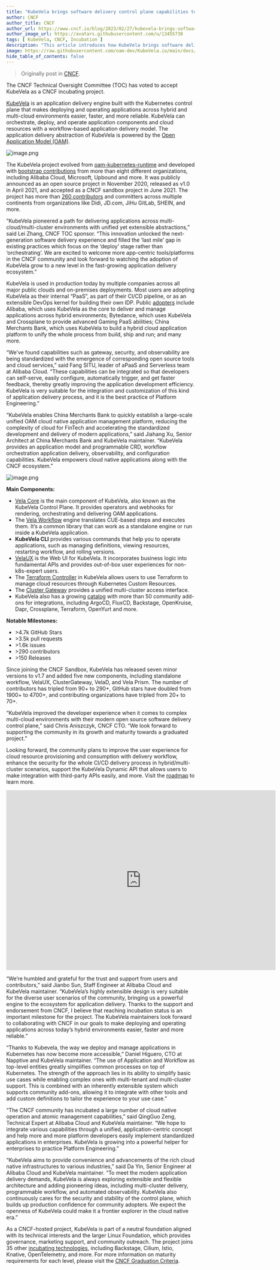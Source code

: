 ```yaml
---
title: "KubeVela brings software delivery control plane capabilities to CNCF Incubator"
author: CNCF
author_title: CNCF
author_url: https://www.cncf.io/blog/2023/02/27/kubevela-brings-software-delivery-control-plane-capabilities-to-cncf-incubator/
author_image_url: https://avatars.githubusercontent.com/u/13455738
tags: [ KubeVela, CNCF, Incubation ]
description: "This article introduces how KubeVela brings software delivery control plane capabilities to CNCF Incubator"
image: https://raw.githubusercontent.com/oam-dev/KubeVela.io/main/docs/resources/KubeVela-03.png
hide_table_of_contents: false
---
```


> Originally post in [CNCF](https://www.cncf.io/blog/2023/02/27/kubevela-brings-software-delivery-control-plane-capabilities-to-cncf-incubator/).

The CNCF Technical Oversight Committee (TOC) has voted to accept KubeVela as a CNCF incubating project. 

[KubeVela](https://kubevela.io/) is an application delivery engine built with the Kubernetes control plane that makes deploying and operating applications across hybrid and multi-cloud environments easier, faster, and more reliable. KubeVela can orchestrate, deploy, and operate application components and cloud resources with a workflow-based application delivery model. The application delivery abstraction of KubeVela is powered by the [Open Application Model (OAM)](https://oam.dev/).

![image.png](/img/what-is-kubevela.png)

The KubeVela project evolved from [oam-kubernetes-runtime](https://github.com/crossplane/oam-kubernetes-runtime) and developed with [bootstrap contributions](https://github.com/kubevela/community/blob/main/OWNERS.md#bootstrap-contributors) from more than eight different organizations, including Alibaba Cloud, Microsoft, Upbound and more. It was publicly announced as an open source project in November 2020, released as v1.0 in April 2021, and accepted as a CNCF sandbox project in June 2021. The project has more than [260 contributors](https://kubevela.devstats.cncf.io/d/22/prs-authors-table?orgId=1) and committers across multiple continents from organizations like Didi, JD.com, JiHu GitLab, SHEIN, and more.

“KubeVela pioneered a path for delivering applications across multi-cloud/multi-cluster environments with unified yet extensible abstractions,” said Lei Zhang, CNCF TOC sponsor. “This innovation unlocked the next-generation software delivery experience and filled the ‘last mile’ gap in existing practices which focus on the ‘deploy’ stage rather than ‘orchestrating’. We are excited to welcome more app-centric tools/platforms in the CNCF community and look forward to watching the adoption of KubeVela grow to a new level in the fast-growing application delivery ecosystem.”

KubeVela is used in production today by multiple companies across all major public clouds and on-premises deployments. Most users are adopting KubeVela as their internal “PaaS”, as part of their CI/CD pipeline, or as an extensible DevOps kernel for building their own IDP. Public [adopters](https://github.com/kubevela/community/blob/main/ADOPTERS.md) include Alibaba, which uses KubeVela as the core to deliver and manage applications across hybrid environments; Bytedance, which uses KubeVela and Crossplane to provide advanced Gaming PaaS abilities; China Merchants Bank, which uses KubeVela to build a hybrid cloud application platform to unify the whole process from build, ship and run; and many more.  

“We’ve found capabilities such as gateway, security, and observability are being standardized with the emergence of corresponding open source tools and cloud services,” said Fang SITU, leader of aPaaS and Serverless team at Alibaba Cloud. “These capabilities can be integrated so that developers can self-serve, easily configure, automatically trigger, and get faster feedback, thereby greatly improving the application development efficiency. KubeVela is very suitable for the integration and customization of this kind of application delivery process, and it is the best practice of Platform Engineering.”

“KubeVela enables China Merchants Bank to quickly establish a large-scale unified OAM cloud native application management platform, reducing the complexity of cloud for FinTech and accelerating the standardized development and delivery of modern applications,” said Jiahang Xu, Senior Architect at China Merchants Bank and KubeVela maintainer. “KubeVela provides an application model and programmable CRD, workflow orchestration application delivery, observability, and configuration capabilities. KubeVela empowers cloud native applications along with the CNCF ecosystem.” 

![image.png](/img/kubevela-comps.png)

**Main Components:**

* [Vela Core](https://github.com/kubevela/kubevela) is the main component of KubeVela, also known as the KubeVela Control Plane. It provides operators and webhooks for rendering, orchestrating and delivering OAM applications.
* The [Vela Workflow](https://github.com/kubevela/workflow) engine translates CUE-based steps and executes them. It’s a common library that can work as a standalone engine or run inside a KubeVela application.
* **KubeVela CLI** provides various commands that help you to operate applications, such as managing definitions, viewing resources, restarting workflow, and rolling versions.
* [VelaUX](https://github.com/kubevela/velaux) is the Web UI for KubeVela. It incorporates business logic into fundamental APIs and provides out-of-box user experiences for non-k8s-expert users.
* The [Terraform Controller](https://github.com/kubevela/terraform-controller) in KubeVela allows users to use Terraform to manage cloud resources through Kubernetes Custom Resources.
* The [Cluster Gateway](https://github.com/oam-dev/cluster-gateway) provides a unified multi-cluster access interface. 
* KubeVela also has a growing [catalog](https://github.com/kubevela/catalog) with more than 50 community add-ons for integrations, including ArgoCD, FluxCD, Backstage, OpenKruise, Dapr, Crossplane, Terraform, OpenYurt and more.

**Notable Milestones:**

* \>4.7k GitHub Stars 
* \>3.5k pull requests 
* \>1.6k issues
* \>290 contributors
* \>150 Releases

Since joining the CNCF Sandbox, KubeVela has released seven minor versions to v1.7 and added five new components, including standalone workflow, VelaUX, ClusterGateway, VelaD, and Vela Prism. The number of contributors has tripled from 90+ to 290+, GitHub stars have doubled from 1900+ to 4700+, and contributing organizations have tripled from 20+ to 70+.

“KubeVela improved the developer experience when it comes to complex multi-cloud environments with their modern open source software delivery control plane,” said Chris Aniszczyk, CNCF CTO. “We look forward to supporting the community in its growth and maturity towards a graduated project.”

Looking forward, the community plans to improve the user experience for cloud resource provisioning and consumption with delivery workflow, enhance the security for the whole CI/CD delivery process in hybrid/multi-cluster scenarios, support the KubeVela Dynamic API that allows users to make integration with third-party APIs easily, and more. Visit the [roadmap](https://kubevela.io/docs/roadmap/) to learn more.

<iframe width="720" height="480" src="https://www.youtube.com/embed/p6rB3qQ2zn4" title="YouTube video player" frameborder="0" allow="accelerometer; autoplay; clipboard-write; encrypted-media; gyroscope; picture-in-picture" allowfullscreen></iframe>

“We’re humbled and grateful for the trust and support from users and contributors,” said Jianbo Sun, Staff Engineer at Alibaba Cloud and KubeVela maintainer. “KubeVela’s highly extensible design is very suitable for the diverse user scenarios of the community, bringing us a powerful engine to the ecosystem for application delivery. Thanks to the support and endorsement from CNCF, I believe that reaching incubation status is an important milestone for the project. The KubeVela maintainers look forward to collaborating with CNCF in our goals to make deploying and operating applications across today’s hybrid environments easier, faster and more reliable.”

“Thanks to Kubevela, the way we deploy and manage applications in Kubernetes has now become more accessible,” Daniel Higuero, CTO at Napptive and KubeVela maintainer. “The use of Application and Workflow as top-level entities greatly simplifies common processes on top of Kubernetes. The strength of the approach lies in its ability to simplify basic use cases while enabling complex ones with multi-tenant and multi-cluster support. This is combined with an inherently extensible system which supports community add-ons, allowing it to integrate with other tools and add custom definitions to tailor the experience to your use case.” 

“The CNCF community has incubated a large number of cloud native operation and atomic management capabilities,” said  QingGuo Zeng, Technical Expert at Alibaba Cloud and KubeVela maintainer. “We hope to integrate various capabilities through a unified, application-centric concept and help more and more platform developers easily implement standardized applications in enterprises. KubeVela is growing into a powerful helper for enterprises to practice Platform Engineering.”

“KubeVela aims to provide convenience and advancements of the rich cloud native infrastructures to various industries,” said Da Yin, Senior Engineer at Alibaba Cloud and KubeVela maintainer. “To meet the modern application delivery demands, KubeVela is always exploring extensible and flexible architecture and adding pioneering ideas, including multi-cluster delivery, programmable workflow, and automated observability. KubeVela also continuously cares for the security and stability of the control plane, which builds up production confidence for community adopters. We expect the openness of KubeVela could make it a frontier explorer in the cloud native era.” 

As a CNCF-hosted project, KubeVela is part of a neutral foundation aligned with its technical interests and the larger Linux Foundation, which provides governance, marketing support, and community outreach. The project joins 35 other [incubating technologies](https://www.cncf.io/projects/), including Backstage, Cilium, Istio, Knative, OpenTelemetry, and more. For more information on maturity requirements for each level, please visit the [CNCF Graduation Criteria](https://github.com/cncf/toc/blob/main/process/graduation_criteria.md).

